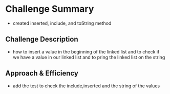 
# Challenge Summary
* created inserted, include, and toString method

## Challenge Description
* how to insert a value in the beginning of the linked list and to check if we have a value in our linked list and to pring the linked list on the string

## Approach & Efficiency
 * add the test to check the include,inserted and the string of the values
